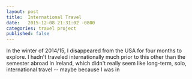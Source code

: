 ```yaml
---
layout: post
title:  International Travel
date:   2015-12-08 21:31:02 -0800
categories: travel project
published: false
---
```

In the winter of 2014/15, I disappeared from the USA for four months to explore.  I hadn't traveled internationally much prior to this other than the semester abroad in Ireland, which didn't really seem like long-term, solo, international travel -- maybe because I was in
